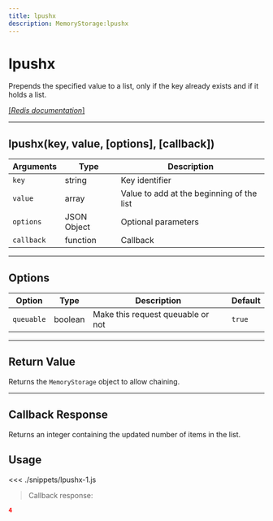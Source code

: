 ```yaml
---
title: lpushx
description: MemoryStorage:lpushx
---
```


# lpushx

Prepends the specified value to a list, only if the key already exists and if it holds a list.

[[_Redis documentation_]](https://redis.io/commands/lpushx)

---

## lpushx(key, value, [options], [callback])

| Arguments  | Type        | Description                               |
| ---------- | ----------- | ----------------------------------------- |
| `key`      | string      | Key identifier                            |
| `value`    | array       | Value to add at the beginning of the list |
| `options`  | JSON Object | Optional parameters                       |
| `callback` | function    | Callback                                  |

---

## Options

| Option     | Type    | Description                       | Default |
| ---------- | ------- | --------------------------------- | ------- |
| `queuable` | boolean | Make this request queuable or not | `true`  |

---

## Return Value

Returns the `MemoryStorage` object to allow chaining.

---

## Callback Response

Returns an integer containing the updated number of items in the list.

## Usage

<<< ./snippets/lpushx-1.js

> Callback response:

```json
4
```
